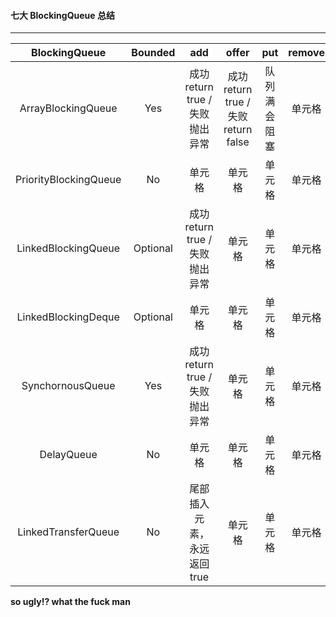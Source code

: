 #### 七大 BlockingQueue 总结

---

| BlockingQueue         | Bounded   | add                           | offer                                 | put           | remove    | poll  | element    | peek  | take   |
| :---:                 | :---:     | :---:                         | :---:                                 |:---:          |:---: |:---: |:---: |:---: |:---: |
| ArrayBlockingQueue    | Yes       | 成功 return true / 失败 抛出异常 | 成功 return true / 失败 return false   | 队列满会阻塞     |单元格 |单元格 |单元格 |单元格 |单元格 |
| PriorityBlockingQueue | No        | 单元格                         |单元格 |单元格 |单元格 |单元格 |单元格 |单元格 |单元格 |
| LinkedBlockingQueue   | Optional  | 成功 return true / 失败 抛出异常 |单元格 |单元格 |单元格 |单元格 |单元格 |单元格 |单元格 |
| LinkedBlockingDeque   | Optional  | 单元格                         |单元格 |单元格 |单元格 |单元格 |单元格 |单元格 |单元格 |
| SynchornousQueue      | Yes       | 成功 return true / 失败 抛出异常 |单元格 |单元格 |单元格 |单元格 |单元格 |单元格 |单元格 |
| DelayQueue            | No        | 单元格                         |单元格 |单元格 |单元格 |单元格 |单元格 |单元格 |单元格 |
| LinkedTransferQueue   | No        | 尾部插入元素，永远返回 true       |单元格 |单元格 |单元格 |单元格 |单元格 |单元格 |单元格 |

**so ugly!? what the fuck man**